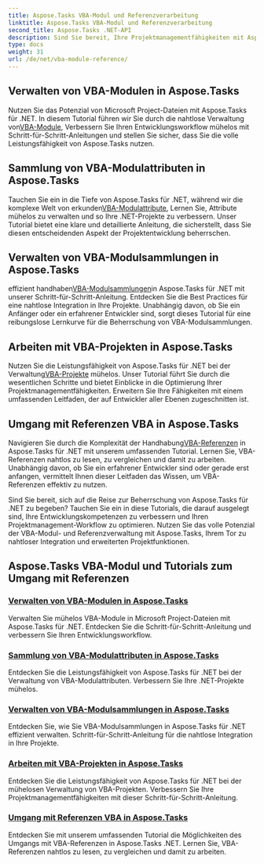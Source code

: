 ```yaml
---
title: Aspose.Tasks VBA-Modul und Referenzverarbeitung
linktitle: Aspose.Tasks VBA-Modul und Referenzverarbeitung
second_title: Aspose.Tasks .NET-API
description: Sind Sie bereit, Ihre Projektmanagementfähigkeiten mit Aspose.Tasks .NET zu erweitern? Tauchen Sie ein in unsere umfassenden Tutorials zum Umgang mit VBA-Modulen und Referenzen.
type: docs
weight: 31
url: /de/net/vba-module-reference/
---
```


## Verwalten von VBA-Modulen in Aspose.Tasks

 Nutzen Sie das Potenzial von Microsoft Project-Dateien mit Aspose.Tasks für .NET. In diesem Tutorial führen wir Sie durch die nahtlose Verwaltung von[VBA-Module](./managing-vba-modules/), Verbessern Sie Ihren Entwicklungsworkflow mühelos mit Schritt-für-Schritt-Anleitungen und stellen Sie sicher, dass Sie die volle Leistungsfähigkeit von Aspose.Tasks nutzen.

## Sammlung von VBA-Modulattributen in Aspose.Tasks

 Tauchen Sie ein in die Tiefe von Aspose.Tasks für .NET, während wir die komplexe Welt von erkunden[VBA-Modulattribute](./vba-module-attribute-collection/), Lernen Sie, Attribute mühelos zu verwalten und so Ihre .NET-Projekte zu verbessern. Unser Tutorial bietet eine klare und detaillierte Anleitung, die sicherstellt, dass Sie diesen entscheidenden Aspekt der Projektentwicklung beherrschen.

## Verwalten von VBA-Modulsammlungen in Aspose.Tasks

 effizient handhaben[VBA-Modulsammlungen](./vba-module-collections/)in Aspose.Tasks für .NET mit unserer Schritt-für-Schritt-Anleitung. Entdecken Sie die Best Practices für eine nahtlose Integration in Ihre Projekte. Unabhängig davon, ob Sie ein Anfänger oder ein erfahrener Entwickler sind, sorgt dieses Tutorial für eine reibungslose Lernkurve für die Beherrschung von VBA-Modulsammlungen.

## Arbeiten mit VBA-Projekten in Aspose.Tasks

 Nutzen Sie die Leistungsfähigkeit von Aspose.Tasks für .NET bei der Verwaltung[VBA-Projekte](./vba-projects/) mühelos. Unser Tutorial führt Sie durch die wesentlichen Schritte und bietet Einblicke in die Optimierung Ihrer Projektmanagementfähigkeiten. Erweitern Sie Ihre Fähigkeiten mit einem umfassenden Leitfaden, der auf Entwickler aller Ebenen zugeschnitten ist.

## Umgang mit Referenzen VBA in Aspose.Tasks

 Navigieren Sie durch die Komplexität der Handhabung[VBA-Referenzen](./vba-references/) in Aspose.Tasks für .NET mit unserem umfassenden Tutorial. Lernen Sie, VBA-Referenzen nahtlos zu lesen, zu vergleichen und damit zu arbeiten. Unabhängig davon, ob Sie ein erfahrener Entwickler sind oder gerade erst anfangen, vermittelt Ihnen dieser Leitfaden das Wissen, um VBA-Referenzen effektiv zu nutzen.

Sind Sie bereit, sich auf die Reise zur Beherrschung von Aspose.Tasks für .NET zu begeben? Tauchen Sie ein in diese Tutorials, die darauf ausgelegt sind, Ihre Entwicklungskompetenzen zu verbessern und Ihren Projektmanagement-Workflow zu optimieren. Nutzen Sie das volle Potenzial der VBA-Modul- und Referenzverwaltung mit Aspose.Tasks, Ihrem Tor zu nahtloser Integration und erweiterten Projektfunktionen.
## Aspose.Tasks VBA-Modul und Tutorials zum Umgang mit Referenzen
### [Verwalten von VBA-Modulen in Aspose.Tasks](./managing-vba-modules/)
Verwalten Sie mühelos VBA-Module in Microsoft Project-Dateien mit Aspose.Tasks für .NET. Entdecken Sie die Schritt-für-Schritt-Anleitung und verbessern Sie Ihren Entwicklungsworkflow.
### [Sammlung von VBA-Modulattributen in Aspose.Tasks](./vba-module-attribute-collection/)
Entdecken Sie die Leistungsfähigkeit von Aspose.Tasks für .NET bei der Verwaltung von VBA-Modulattributen. Verbessern Sie Ihre .NET-Projekte mühelos.
### [Verwalten von VBA-Modulsammlungen in Aspose.Tasks](./vba-module-collections/)
Entdecken Sie, wie Sie VBA-Modulsammlungen in Aspose.Tasks für .NET effizient verwalten. Schritt-für-Schritt-Anleitung für die nahtlose Integration in Ihre Projekte.
### [Arbeiten mit VBA-Projekten in Aspose.Tasks](./vba-projects/)
Entdecken Sie die Leistungsfähigkeit von Aspose.Tasks für .NET bei der mühelosen Verwaltung von VBA-Projekten. Verbessern Sie Ihre Projektmanagementfähigkeiten mit dieser Schritt-für-Schritt-Anleitung.
### [Umgang mit Referenzen VBA in Aspose.Tasks](./vba-references/)
Entdecken Sie mit unserem umfassenden Tutorial die Möglichkeiten des Umgangs mit VBA-Referenzen in Aspose.Tasks .NET. Lernen Sie, VBA-Referenzen nahtlos zu lesen, zu vergleichen und damit zu arbeiten.